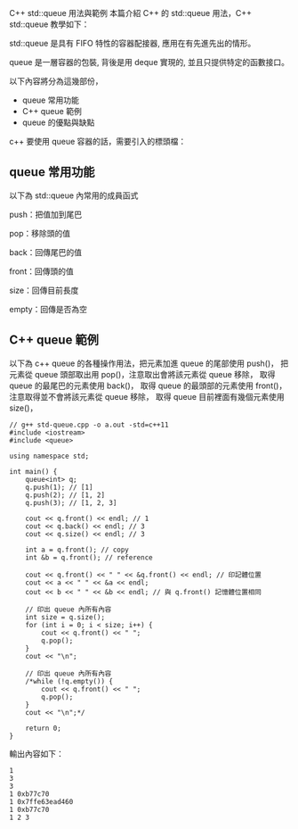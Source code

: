 C++ std::queue 用法與範例
本篇介紹 C++ 的 std::queue 用法，C++ std::queue 教學如下：

std::queue 是具有 FIFO 特性的容器配接器, 應用在有先進先出的情形。

queue 是一層容器的包裝, 背後是用 deque 實現的, 並且只提供特定的函數接口。

以下內容將分為這幾部份，

- queue 常用功能
- C++ queue 範例
- queue 的優點與缺點

c++ 要使用 queue 容器的話，需要引入的標頭檔：<queue>


## queue 常用功能

以下為 std::queue 內常用的成員函式

push：把值加到尾巴

pop：移除頭的值

back：回傳尾巴的值

front：回傳頭的值

size：回傳目前長度

empty：回傳是否為空

## C++ queue 範例
以下為 c++ queue 的各種操作用法，把元素加進 queue 的尾部使用 push()，
把元素從 queue 頭部取出用 pop()，注意取出會將該元素從 queue 移除，
取得 queue 的最尾巴的元素使用 back()，
取得 queue 的最頭部的元素使用 front()，注意取得並不會將該元素從 queue 移除，
取得 queue 目前裡面有幾個元素使用 size()，

```
// g++ std-queue.cpp -o a.out -std=c++11
#include <iostream>
#include <queue>

using namespace std;

int main() {
    queue<int> q;
    q.push(1); // [1]
    q.push(2); // [1, 2]
    q.push(3); // [1, 2, 3]

    cout << q.front() << endl; // 1
    cout << q.back() << endl; // 3
    cout << q.size() << endl; // 3

    int a = q.front(); // copy
    int &b = q.front(); // reference

    cout << q.front() << " " << &q.front() << endl; // 印記體位置
    cout << a << " " << &a << endl;
    cout << b << " " << &b << endl; // 與 q.front() 記憶體位置相同

    // 印出 queue 內所有內容
    int size = q.size();
    for (int i = 0; i < size; i++) {
        cout << q.front() << " ";
        q.pop();
    }
    cout << "\n";

    // 印出 queue 內所有內容
    /*while (!q.empty()) {
        cout << q.front() << " ";
        q.pop();
    }
    cout << "\n";*/

    return 0;
}
```


輸出內容如下：

```
1
3
3
1 0xb77c70
1 0x7ffe63ead460
1 0xb77c70
1 2 3
```